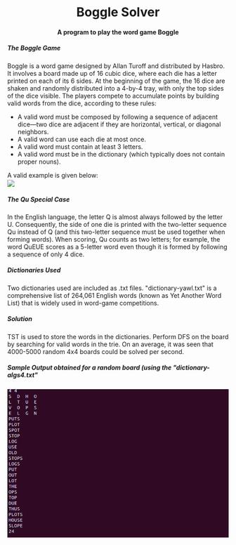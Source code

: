 
<h1 align="center">Boggle Solver</h1>
<h4 align="center">A program to play the word game Boggle</h4>
<h5>The Boggle Game</h5>
<p>Boggle is a word game designed by Allan Turoff and distributed by Hasbro. It involves a board made up of 16 cubic dice, where each die has a letter printed on each of its 6 sides. At the beginning of the game, the 16 dice are shaken and randomly distributed into a 4-by-4 tray, with only the top sides of the dice visible. The players compete to accumulate points by building valid words from the dice, according to these rules: </p>
<ul>
  <li>A valid word must be composed by following a sequence of adjacent dice—two dice are adjacent if they are horizontal, vertical, or diagonal neighbors. </li>
  <li>A valid word can use each die at most once. </li>
  <li>A valid word must contain at least 3 letters. </li>
  <li>A valid word must be in the dictionary (which typically does not contain proper nouns).</li>
  </ul>
  A valid example is given below:</br>
 <img src="https://coursera.cs.princeton.edu/algs4/assignments/boggle/pines.png" align="center">
 <h5>The Qu Special Case</h5>
 <p>In the English language, the letter Q is almost always followed by the letter U. Consequently, the side of one die is printed with the two-letter sequence Qu instead of Q (and this two-letter sequence must be used together when forming words). When scoring, Qu counts as two letters; for example, the word QuEUE scores as a 5-letter word even though it is formed by following a sequence of only 4 dice.</p>
 <h5>Dictionaries Used</h5>
 <p>Two dictionaries used are included as .txt files. "dictionary-yawl.txt" is a comprehensive list of 264,061 English words (known as Yet Another Word List) that is widely used in word-game competitions. </p>
 <h5>Solution</h5>
 <p>TST is used to store the words in the dictionaries. Perform DFS on the board by searching for valid words in the trie. On an average, it was seen that 4000-5000 random 4x4 boards could be solved per second.</p>
 <h5>Sample Output obtained for a random board (using the "dictionary-algs4.txt"</h5>
 <img src="output.png">
 



 

